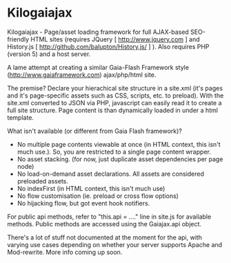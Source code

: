 Kilogaiajax
===========

Kilogaiajax - Page/asset loading framework for full AJAX-based SEO-friendly HTML sites
(requires JQuery [ http://www.jquery.com ] and History.js [ http://github.com/balupton/History.js/ ] ). Also requires PHP (version 5) and a host server.


A lame attempt at creating a similar Gaia-Flash Framework style (http://www.gaiaframework.com)  ajax/php/html site. 
	
The premise? Declare your hierachical site structure in a site.xml (it's pages and it's page-specific assets such as CSS, scripts, etc. to preload). With the site.xml converted to JSON via PHP,  javascript can easily read it to create a full site structure. Page content is than dynamically loaded in under a html template.

What isn't available (or different from Gaia Flash framework)?
- No multiple page contents viewable at once (in HTML context, this isn't much use.). So, you are restricted to a single page content wrapper.
- No asset stacking. (for now, just duplicate asset dependencies per page node)
- No load-on-demand asset declarations. All assets are considered preloaded assets.
- No indexFirst  (in HTML context, this isn't much use)
- No flow customisation (ie. preload or cross flow options)
- No hijacking flow, but got event hook notifiers.

For public api methods, refer to "this.api = ...." line in site.js for available methods. Public methods are accessed using the Gaiajax.api object.

There's a lot of stuff not documented at the moment for the api, with varying use cases depending on whether your server supports Apache and Mod-rewrite.  More info coming up soon.